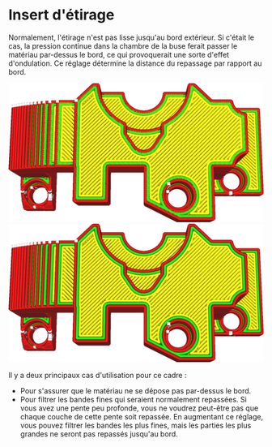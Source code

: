 Insert d'étirage
===

Normalement, l'étirage n'est pas lisse jusqu'au bord extérieur. Si c'était le cas, la pression continue dans la chambre de la buse ferait passer le matériau par-dessus le bord, ce qui provoquerait une sorte d'effet d'ondulation. Ce réglage détermine la distance du repassage par rapport au bord.

![Insertion par défaut d'une demi-largeur de ligne](../../../articles/images/ironing_enabled_enabled.png)
![Un encart plus grand de 1,2 mm](../../../articles/images/ironing_inset.png)

Il y a deux principaux cas d'utilisation pour ce cadre :
* Pour s'assurer que le matériau ne se dépose pas par-dessus le bord.
* Pour filtrer les bandes fines qui seraient normalement repassées. Si vous avez une pente peu profonde, vous ne voudrez peut-être pas que chaque couche de cette pente soit repassée. En augmentant ce réglage, vous pouvez filtrer les bandes les plus fines, mais les parties les plus grandes ne seront pas repassés jusqu'au bord.
